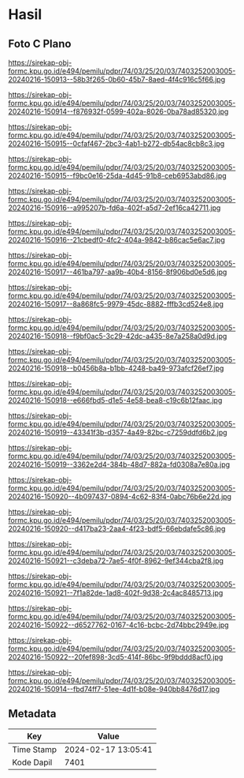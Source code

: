# Hasil

## Foto C Plano

https://sirekap-obj-formc.kpu.go.id/e494/pemilu/pdpr/74/03/25/20/03/7403252003005-20240216-150913--58b3f265-0b60-45b7-8aed-4f4c916c5f66.jpg

https://sirekap-obj-formc.kpu.go.id/e494/pemilu/pdpr/74/03/25/20/03/7403252003005-20240216-150914--f876932f-0599-402a-8026-0ba78ad85320.jpg

https://sirekap-obj-formc.kpu.go.id/e494/pemilu/pdpr/74/03/25/20/03/7403252003005-20240216-150915--0cfaf467-2bc3-4ab1-b272-db54ac8cb8c3.jpg

https://sirekap-obj-formc.kpu.go.id/e494/pemilu/pdpr/74/03/25/20/03/7403252003005-20240216-150915--f9bc0e16-25da-4d45-91b8-ceb6953abd86.jpg

https://sirekap-obj-formc.kpu.go.id/e494/pemilu/pdpr/74/03/25/20/03/7403252003005-20240216-150916--a995207b-fd6a-402f-a5d7-2ef16ca42711.jpg

https://sirekap-obj-formc.kpu.go.id/e494/pemilu/pdpr/74/03/25/20/03/7403252003005-20240216-150916--21cbedf0-4fc2-404a-9842-b86cac5e6ac7.jpg

https://sirekap-obj-formc.kpu.go.id/e494/pemilu/pdpr/74/03/25/20/03/7403252003005-20240216-150917--461ba797-aa9b-40b4-8156-8f906bd0e5d6.jpg

https://sirekap-obj-formc.kpu.go.id/e494/pemilu/pdpr/74/03/25/20/03/7403252003005-20240216-150917--8a868fc5-9979-45dc-8882-fffb3cd524e8.jpg

https://sirekap-obj-formc.kpu.go.id/e494/pemilu/pdpr/74/03/25/20/03/7403252003005-20240216-150918--f9bf0ac5-3c29-42dc-a435-8e7a258a0d9d.jpg

https://sirekap-obj-formc.kpu.go.id/e494/pemilu/pdpr/74/03/25/20/03/7403252003005-20240216-150918--b0456b8a-b1bb-4248-ba49-973afcf26ef7.jpg

https://sirekap-obj-formc.kpu.go.id/e494/pemilu/pdpr/74/03/25/20/03/7403252003005-20240216-150918--e666fbd5-d1e5-4e58-bea8-c19c6b12faac.jpg

https://sirekap-obj-formc.kpu.go.id/e494/pemilu/pdpr/74/03/25/20/03/7403252003005-20240216-150919--43341f3b-d357-4a49-82bc-c7259ddfd6b2.jpg

https://sirekap-obj-formc.kpu.go.id/e494/pemilu/pdpr/74/03/25/20/03/7403252003005-20240216-150919--3362e2d4-384b-48d7-882a-fd0308a7e80a.jpg

https://sirekap-obj-formc.kpu.go.id/e494/pemilu/pdpr/74/03/25/20/03/7403252003005-20240216-150920--4b097437-0894-4c62-83f4-0abc76b6e22d.jpg

https://sirekap-obj-formc.kpu.go.id/e494/pemilu/pdpr/74/03/25/20/03/7403252003005-20240216-150920--d417ba23-2aa4-4f23-bdf5-66ebdafe5c86.jpg

https://sirekap-obj-formc.kpu.go.id/e494/pemilu/pdpr/74/03/25/20/03/7403252003005-20240216-150921--c3deba72-7ae5-4f0f-8962-9ef344cba2f8.jpg

https://sirekap-obj-formc.kpu.go.id/e494/pemilu/pdpr/74/03/25/20/03/7403252003005-20240216-150921--7f1a82de-1ad8-402f-9d38-2c4ac8485713.jpg

https://sirekap-obj-formc.kpu.go.id/e494/pemilu/pdpr/74/03/25/20/03/7403252003005-20240216-150922--d6527762-0167-4c16-bcbc-2d74bbc2949e.jpg

https://sirekap-obj-formc.kpu.go.id/e494/pemilu/pdpr/74/03/25/20/03/7403252003005-20240216-150922--20fef898-3cd5-414f-86bc-9f9bddd8acf0.jpg

https://sirekap-obj-formc.kpu.go.id/e494/pemilu/pdpr/74/03/25/20/03/7403252003005-20240216-150914--fbd74ff7-51ee-4d1f-b08e-940bb8476d17.jpg


## Metadata

| Key        | Value               |
| ---------- | ------------------- |
| Time Stamp | 2024-02-17 13:05:41 |
| Kode Dapil | 7401                |



